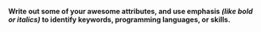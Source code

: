 **Write out some of your awesome attributes, and use emphasis _(like bold or italics)_ to identify keywords, programming languages, or skills.**
